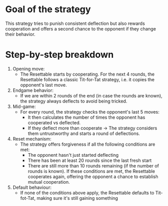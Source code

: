 # Goal of the strategy

This strategy tries to punish consistent deflection but also rewards cooperation
and offers a second chance to the opponent if they change their behavior.

# Step-by-step breakdown
1. Opening move:
   * The Resettable starts by cooperating. For the next 4 rounds, the Resettable follows a classic
   Tit-for-Tat strategy, i.e. it copies the opponent's last move.
2. Endgame behavior:
   * If we are within 2 rounds of the end (in case the rounds are known),
   the strategy always deflects to avoid being tricked.
3. Mid-game:
   * For every round, the strategy checks the opponent's last
   5 moves:
     * It then calculates the number of times the opponent has cooperated vs deflected.
     * If they deflect more than cooperate -> The strategy considers them untrustworthy and starts a round of deflections.
4. Reset mechanism:
   * The strategy offers forgiveness if all the following conditions are met:
     * The opponent hasn't just started deflecting
     * There has been at least 20 rounds since the last fresh start
     * There are still more than 10 rounds remaining (if the number of rounds is known).
   If these conditions are met, the Resettable cooperates again, offering the opponent
   a chance to establish mutual cooperation.
5. Default behaviour:
    * If none of the conditions above apply, the Resettable defaults to Tit-fot-Tat, making sure
   it's still gaining something